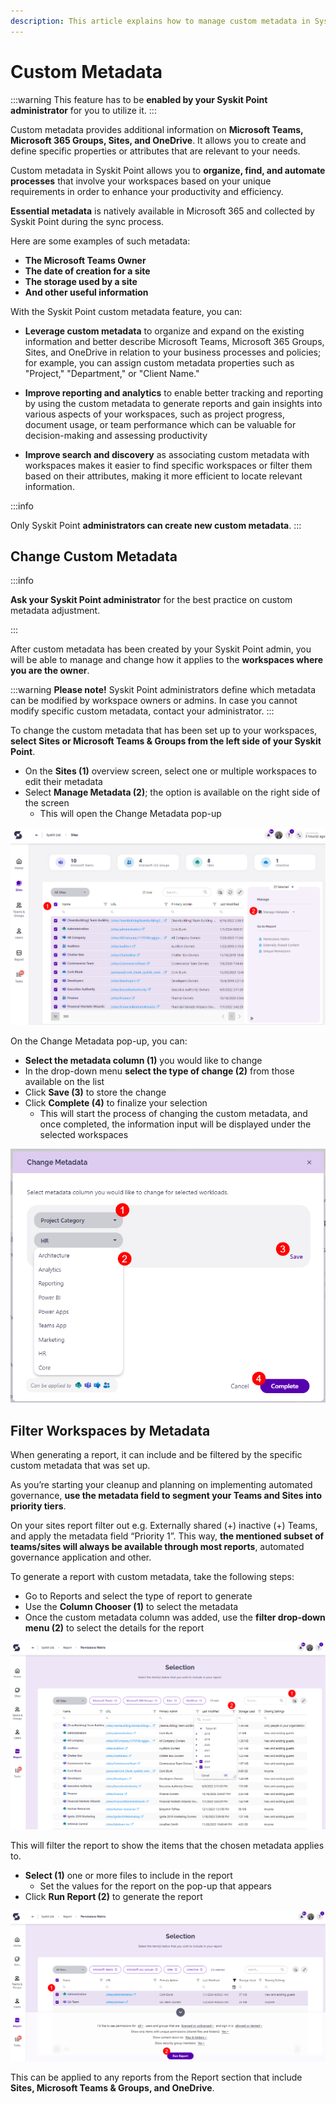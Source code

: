 ```yaml
---
description: This article explains how to manage custom metadata in Syskit Point for collaborators.
---
```


# Custom Metadata


:::warning
This feature has to be **enabled by your Syskit Point administrator** for you to utilize it.
:::

Custom metadata provides additional information on **Microsoft Teams, Microsoft 365 Groups, Sites, and OneDrive**. It allows you to create and define specific properties or attributes that are relevant to your needs.

Custom metadata in Syskit Point allows you to **organize, find, and automate processes** that involve your workspaces based on your unique requirements in order to enhance your productivity and efficiency.

**Essential metadata** is natively available in  Microsoft 365 and collected by Syskit Point during the sync process. 

Here are some examples of such metadata:

 * **The Microsoft Teams Owner**
 * **The date of creation for a site**
 * **The storage used by a site**
 * **And other useful information**

With the Syskit Point custom metadata feature, you can:

* **Leverage custom metadata** to organize and expand on the existing information and better describe Microsoft Teams, Microsoft 365 Groups, Sites, and OneDrive in relation to your business processes and policies; for example, you can assign custom metadata properties such as "Project," "Department," or "Client Name."

* **Improve reporting and analytics** to enable better tracking and reporting by using the custom metadata to generate reports and gain insights into various aspects of your workspaces, such as project progress, document usage, or team performance which can be valuable for decision-making and assessing productivity

* **Improve search and discovery** as associating custom metadata with workspaces makes it easier to find specific workspaces or filter them based on their attributes, making it more efficient to locate relevant information.





:::info

Only Syskit Point **administrators can create new custom metadata**.
:::

## Change Custom Metadata

:::info

**Ask your Syskit Point administrator** for the best practice on custom metadata adjustment.

:::

After custom metadata has been created by your Syskit Point admin, you will be able to manage and change how it applies to the **workspaces where you are the owner**.

:::warning
**Please note!** Syskit Point administrators define which metadata can be modified by workspace owners or admins. In case you cannot modify specific custom metadata, contact your administrator.
:::

To change the custom metadata that has been set up to your workspaces, **select Sites or Microsoft Teams & Groups from the left side of your Syskit Point**.

* On the **Sites (1)** overview screen, select one or multiple workspaces to edit their metadata
* Select **Manage Metadata (2)**; the option is available on the right side of the screen
  * This will open the Change Metadata pop-up

![Create New Metadata](../../../static/img/manage-custom-metadata-change-location.png)

On the Change Metadata pop-up, you can:
* **Select the metadata column (1)** you would like to change  
* In the drop-down menu **select the type of change (2)** from those available on the list
* Click **Save (3)** to store the change
* Click **Complete (4)** to finalize your selection
  * This will start the process of changing the custom metadata, and once completed, the information input will be displayed under the selected workspaces

![Change Metadata](../../../static/img/manage-custom-metadata-change-custom-metadata.png)

## Filter Workspaces by Metadata

When generating a report, it can include and be filtered by the specific custom metadata that was set up.

As you’re starting your cleanup and planning on implementing automated governance, **use the metadata field to segment your Teams and Sites into priority tiers**. 

On your sites report filter out e.g. Externally shared (+) inactive (+) Teams, and apply the metadata field “Priority 1”. This way, **the mentioned subset of teams/sites will always be available through most reports**, automated governance application and other.


To generate a report with custom metadata, take the following steps:

* Go to Reports and select the type of report to generate
* Use the **Column Chooser (1)** to select the metadata
* Once the custom metadata column was added, use the **filter drop-down menu (2)** to select the details for the report

![Create New Metadata](../../../static/img/manage-custom-metadata-custom-metadata-report.png)

This will filter the report to show the items that the chosen metadata applies to.
* **Select (1)** one or more files to include in the report
  * Set the values for the report on the pop-up that appears
* Click **Run Report (2)** to generate the report

![Create New Metadata](../../../static/img/manage-custom-metadata-generate-report-metadata.png)

This can be applied to any reports from the Report section that include **Sites, Microsoft Teams & Groups, and OneDrive**.